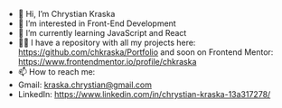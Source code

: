 - 👋 Hi, I’m Chrystian Kraska
- 👀 I’m interested in Front-End Development
- 🌱 I’m currently learning JavaScript and React
- 👨‍💻 I have a repository with all my projects here: https://github.com/chkraska/Portfolio and soon on Frontend Mentor: https://www.frontendmentor.io/profile/chkraska
- 📫 How to reach me:
- Gmail: kraska.chrystian@gmail.com
- LinkedIn: https://www.linkedin.com/in/chrystian-kraska-13a317278/

<!---
chkraska/chkraska is a ✨ special ✨ repository because its `README.md` (this file) appears on your GitHub profile.
You can click the Preview link to take a look at your changes.
--->
